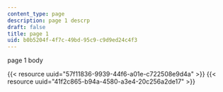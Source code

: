 ```yaml
---
content_type: page
description: page 1 descrp
draft: false
title: page 1
uid: b0b5204f-4f7c-49bd-95c9-c9d9ed24c4f3
---
```

page 1 body

{{< resource uuid="57f11836-9939-44f6-a01e-c722508e9d4a" >}}
{{< resource uuid="41f2c865-b94a-4580-a3e4-20c256a2de17" >}}